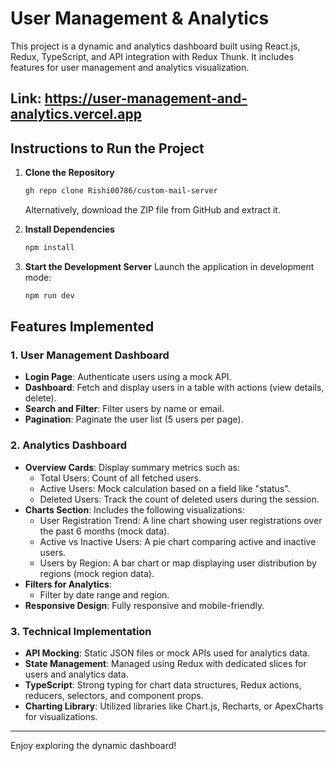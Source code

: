 # User Management & Analytics 

This project is a dynamic and analytics dashboard built using React.js, Redux, TypeScript, and API integration with Redux Thunk. It includes features for user management and analytics visualization.

## Link: **https://user-management-and-analytics.vercel.app**

## Instructions to Run the Project

1. **Clone the Repository**
   ```bash
   gh repo clone Rishi00786/custom-mail-server
   ```
   Alternatively, download the ZIP file from GitHub and extract it.

2. **Install Dependencies**
   ```bash
   npm install
   ```

3. **Start the Development Server**
   Launch the application in development mode:
   ```bash
   npm run dev
   ```

## Features Implemented

### 1. User Management Dashboard
- **Login Page**: Authenticate users using a mock API.
- **Dashboard**: Fetch and display users in a table with actions (view details, delete).
- **Search and Filter**: Filter users by name or email.
- **Pagination**: Paginate the user list (5 users per page).

### 2. Analytics Dashboard
- **Overview Cards**: Display summary metrics such as:
  - Total Users: Count of all fetched users.
  - Active Users: Mock calculation based on a field like "status".
  - Deleted Users: Track the count of deleted users during the session.
- **Charts Section**: Includes the following visualizations:
  - User Registration Trend: A line chart showing user registrations over the past 6 months (mock data).
  - Active vs Inactive Users: A pie chart comparing active and inactive users.
  - Users by Region: A bar chart or map displaying user distribution by regions (mock region data).
- **Filters for Analytics**:
  - Filter by date range and region.
- **Responsive Design**: Fully responsive and mobile-friendly.

### 3. Technical Implementation
- **API Mocking**: Static JSON files or mock APIs used for analytics data.
- **State Management**: Managed using Redux with dedicated slices for users and analytics data.
- **TypeScript**: Strong typing for chart data structures, Redux actions, reducers, selectors, and component props.
- **Charting Library**: Utilized libraries like Chart.js, Recharts, or ApexCharts for visualizations.

---

Enjoy exploring the dynamic dashboard!
